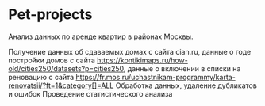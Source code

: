 # Pet-projects
Анализ данных по аренде квартир в районах Москвы.

Получение данных об сдаваемых домах с сайта cian.ru, данные о годе постройки домов с сайта https://kontikimaps.ru/how-old/cities250/datasets?p=cities250, данные о включении в списки на реновацию с сайта https://fr.mos.ru/uchastnikam-programmy/karta-renovatsii/?ft=1&category[]=ALL
Обработка данных, удаление дубликатов и ошибок
Проведение статистического анализа

